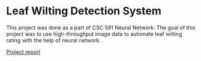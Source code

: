 # Leaf Wilting Detection System

This project was done as a part of CSC 591 Neural Network. The goal of this project was to use high-throughput image data to automate leaf wilting rating with the help of neural network. 

[Project report](https://drive.google.com/file/d/1EY2NF6nMBsFFKDBEy2yilPzjGrZ-6WgW/view?usp=sharing)
